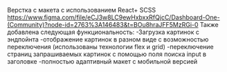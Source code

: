 Верстка с макета с использованием React+ SCSS
https://www.figma.com/file/eCJ3w8LC9ewHxbxxRfQjcC/Dashboard-One-(Community)?node-id=2763%3A146483&t=BOu8hraJFF5MzRGi-0
Также добавлена следующая функциональность:
-Загрузка картинок с эндпойнта
-отображение картинок в разном виде с возможностью переключения (использованы технологии flex и grid)
-переключение страниц запрашиваемых картинок с помощью поля поиска input в заголовке
-полностью адаптивный макет с мобильной версией
